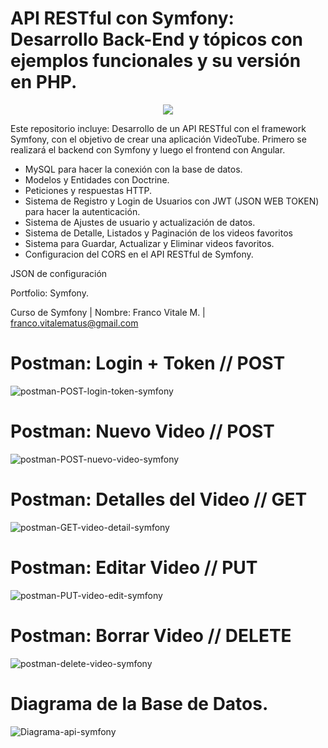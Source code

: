 # API RESTful con Symfony: Desarrollo Back-End y tópicos con ejemplos funcionales y su versión en PHP.

<p align="center"><img src="https://user-images.githubusercontent.com/66401629/89972911-098b8900-dc2d-11ea-97e6-906f97e6aa27.png"></p>


<p align="center">

</p>

Este repositorio incluye: Desarrollo de un API RESTful con el framework Symfony, con el objetivo de crear una aplicación VideoTube. Primero se realizará el backend con Symfony y luego el frontend con Angular.

- MySQL para hacer la conexión con la base de datos.
- Modelos y Entidades con Doctrine.
- Peticiones y respuestas HTTP.
- Sistema de Registro y Login de Usuarios con JWT (JSON WEB TOKEN) para hacer la autenticación.
- Sistema de Ajustes de usuario y actualización de datos.
- Sistema de Detalle, Listados y Paginación de los videos favoritos
- Sistema para Guardar, Actualizar y Eliminar videos favoritos.
- Configuracion del CORS en el API RESTful de Symfony.

JSON de configuración

Portfolio: Symfony.

Curso de Symfony | Nombre: Franco Vitale M. | franco.vitalematus@gmail.com

# Postman: Login + Token  // POST
![postman-POST-login-token-symfony](https://user-images.githubusercontent.com/66401629/89973024-4bb4ca80-dc2d-11ea-9b53-e4e02df2c256.png)
# Postman: Nuevo Video  // POST
![postman-POST-nuevo-video-symfony](https://user-images.githubusercontent.com/66401629/89973026-4c4d6100-dc2d-11ea-8bd3-a4a9486a7654.png)
# Postman: Detalles del Video  // GET
![postman-GET-video-detail-symfony](https://user-images.githubusercontent.com/66401629/89973022-4bb4ca80-dc2d-11ea-92e9-d244a0b6030a.png)
# Postman: Editar Video  // PUT
![postman-PUT-video-edit-symfony](https://user-images.githubusercontent.com/66401629/89973015-49eb0700-dc2d-11ea-993c-06251d1cdf2f.png)
# Postman: Borrar Video  // DELETE
![postman-delete-video-symfony](https://user-images.githubusercontent.com/66401629/89973017-4a839d80-dc2d-11ea-8634-9215b9b46307.png)
# Diagrama de la Base de Datos.
![Diagrama-api-symfony](https://user-images.githubusercontent.com/66401629/89973016-4a839d80-dc2d-11ea-810c-83f0d92ec6df.png)
